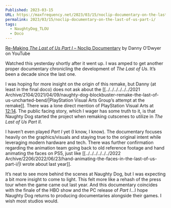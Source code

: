 ```yaml
---
Published: 2023-03-15
URL: https://maxfrequency.net/2023/03/15/noclip-documentary-on-the-last-of-us-part-i/
permalink: 2023/03/15/noclip-documentary-on-the-last-of-us-part-i/
tags:
  - NaughtyDog_TLOU
  - Doco
---
```

[Re-Making *The Last of Us Part I* – Noclip Documentary](https://youtu.be/L-KUxmvc_es) by Danny O’Dwyer on YouTube

Watched this yesterday shortly after it went up. I was amped to get another proper documentary chronicling the development of *The Last of Us*. It’s been a decade since the last one.

I was hoping for more insight on the origin of this remake, but Danny (at least in the final doco) does not ask about the [[../../../../../../2021 Archive/2104/2021/04/09/naughty-dog-blockbuster-remake-the-last-of-us-uncharted-bend/|PlayStation Visual Arts Group’s attempt at the remake]]. There was a lone direct mention of PlayStation Visual Arts at [12:14](https://youtube.com/watch?v=L-KUxmvc_es&t=732). The public facing story, which I wager has some truth to it, is that Naughty Dog started the project when remaking cutscenes to utilize in *The Last of Us Part II*.

I haven’t even played *Part I* yet (I know, I know). The documentary focuses heavily on the graphics/visuals and staying true to the original intent while leveraging modern hardware and tech. There was further confirmation regarding the animation team going back to old reference footage and hand animating the faces on PS5, just like [[../../../../../../2022 Archive/2206/2022/06/23/hand-animating-the-faces-in-the-last-of-us-part-i/|I wrote about last year]].

It’s neat to see more behind the scenes at Naughty Dog, but I was expecting a bit more insight to come to light. This felt more like a rehash of the press tour when the game came out last year. And this documentary coincides with the finale of the HBO show and the PC release of *Part I*…I hope Naughty Dog returns to producing documentaries alongside their games. I wish most studios would.